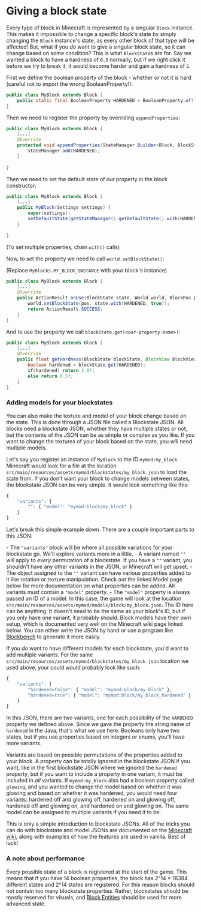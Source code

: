 # Giving a block state

Every type of block in Minecraft is represented by a singular `Block`
instance. This makes it impossible to change a specific block's state by
simply changing the `Block` instance's state, as every other block of
that type will be affected! But, what if you *do* want to give a
singular block state, so it can change based on some condition? This is
what `BlockState`s are for. Say we wanted a block to have a hardness of
`0.5` normally, but if we right click it before we try to break it, it
would become harder and gain a hardness of `2`.

First we define the boolean property of the block - whether or not it is
hard (careful not to import the wrong BooleanProperty!):

```java
public class MyBlock extends Block {
    public static final BooleanProperty HARDENED = BooleanProperty.of("hardened");
}
```

Then we need to register the property by overriding `appendProperties`:

```java
public class MyBlock extends Block {
    [...]
    @Override
    protected void appendProperties(StateManager.Builder<Block, BlockState> stateManager) {
        stateManager.add(HARDENED);
    }
    
}
```

Then we need to set the default state of our property in the block
constructor:

```java
public class MyBlock extends Block {
    [...]
    public MyBlock(Settings settings) {
        super(settings);
        setDefaultState(getStateManager().getDefaultState().with(HARDENED, false));
    }
    
}
```

(To set multiple properties, chain `with()` calls)

Now, to set the property we need to call `world.setBlockState()`:

(Replace `MyBlocks.MY_BLOCK_INSTANCE` with your block's instance)

```java
public class MyBlock extends Block {
    [...]
    @Override
    public ActionResult onUse(BlockState state, World world, BlockPos pos, PlayerEntity player, Hand hand, BlockHitResult hit) {
        world.setBlockState(pos, state.with(HARDENED, true));
        return ActionResult.SUCCESS;
    }
}
```

And to use the property we call `blockState.get(<our-property-name>)`:

```java
public class MyBlock extends Block {
    [...]
    @Override
    public float getHardness(BlockState blockState, BlockView blockView, BlockPos pos) {
        boolean hardened = blockState.get(HARDENED);
        if(hardened) return 2.0f;
        else return 0.5f;
    }
}
```

### Adding models for your blockstates

You can also make the texture and model of your block change based on
the state. This is done through a JSON file called a Blockstate JSON.
All blocks need a blockstate JSON, whether they have multiple states or
not, but the contents of the JSON can be as simple or complex as you
like. If you want to change the textures of your block based on the
state, you *will* need multiple models.

Let's say you register an instance of `MyBlock` to the ID
`mymod:my_block`. Minecraft would look for a file at the location
`src/main/resources/assets/mymod/blockstates/my_block.json` to load the
state from. If you don't want your block to change models between
states, the blockstate JSON can be very simple. It would look something
like this:

```JavaScript
{
    "variants": {
        "": { "model": "mymod:block/my_block" }
    }
}
```

Let's break this simple example down. There are a couple important parts
to this JSON:

\- The `"variants"` block will be where all possible variations for your
blockstate go. We'll explore variants more in a little. - A variant
named `""` will apply to *every* permutation of a blockstate. If you
have a `""` variant, you shouldn't have any other variants in the JSON,
or Minecraft will get upset. - The object assigned to the `""` variant
can have various properties added to it like rotation or texture
manipulation. Check out the linked Model page below for more
documentation on what properties can be added. All variants *must*
contain a `"model"` property. - The `"model"` property is always passed
an ID of a model. In this case, the game will look at the location
`src/main/resources/assets/mymod/models/block/my_block.json`. The ID
here can be anything. It doesn't *need* to be the same as your block's
ID, but if you only have one variant, it probably should. Block models
have their own setup, which is documented very well on the Minecraft
wiki page linked below. You can either write the JSON by hand or use a
program like [Blockbench](https://blockbench.net) to generate it more
easily.

If you *do* want to have different models for each blockstate, you'd
want to add multiple variants. For the same
`src/main/resources/assets/mymod/blockstates/my_block.json` location we
used above, your could would probably look like such:

```JavaScript
{
    "variants": {
        "hardened=false": { "model": "mymod:block/my_block" },
        "hardened=true": { "model": "mymod:block/my_block_hardened" }
    }
}
```

In this JSON, there are two variants, one for each possibility of the
`HARDENED` property we defined above. Since we gave the property the
string name of `hardened` in the Java, that's what we use here. Booleans
only have two states, but if you use properties based on integers or
enums, you'll have more variants.

Variants are based on possible permutations of the properties added to
your block. A property can be totally ignored in the blockstate JSON if
you want, like in the first blockstate JSON where we ignored the
`hardened` property, but if you want to include a property in one
variant, it must be included in *all* variants. If `mymod:my_block` also
had a boolean property called `glowing`, and you wanted to change the
model based on whether it was glowing and based on whether it was
hardened, you would need four variants: hardened off and glowing off,
hardened on and glowing off, hardened off and glowing on, and hardened
on and glowing on. The same model can be assigned to multiple variants
if you need it to be.

This is only a simple introduction to blockstate JSONs. All of the
tricks you can do with blockstate and model JSONs are documented on the
[Minecraft wiki](https://minecraft.gamepedia.com/Model), along with
examples of how the features are used in vanilla. Best of luck!

### A note about performance

Every possible state of a block is registered at the start of the game.
This means that if you have 14 boolean properties, the block has 2^14 =
16384 different states and 2^14 states are registered. For this reason
blocks should not contain too many blockstate properties. Rather,
blockstates should be mostly reserved for visuals, and [Block
Entities](../Modding-Tutorials/Blocks-and-Block-Entities/blockentity.md) should be used for more advanced state.
